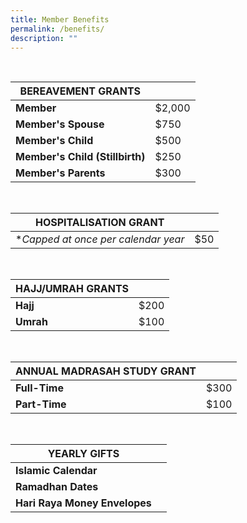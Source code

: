 ```yaml
---
title: Member Benefits
permalink: /benefits/
description: ""
---
```


<br>

| BEREAVEMENT GRANTS |  |
| -------- | -------- |
| **Member**    | $2,000     |
| **Member's Spouse**     | $750     |
| **Member's Child**     | $500     |
| **Member's Child (Stillbirth)**     | $250     |
| **Member's Parents**    | $300     |
<br>
	
| HOSPITALISATION GRANT |  |
| -------- | -------- |
| **Capped at once per calendar year*    | $50     |

<br>

| HAJJ/UMRAH GRANTS |  |
| -------- | -------- |
| **Hajj**    | $200     |
| **Umrah**     | $100     |

<br>

| ANNUAL MADRASAH STUDY GRANT |  |
| -------- | -------- |
| **Full-Time**    | $300     |
| **Part-Time**     | $100     |

<br>

| YEARLY GIFTS |  |
| -------- | -------- |
| **Islamic Calendar**    |     |
| **Ramadhan Dates**     |    |
| **Hari Raya Money Envelopes**     |     |

